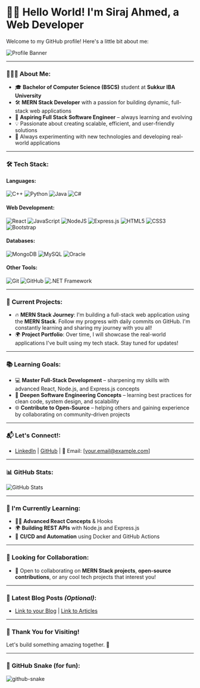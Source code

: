 # 👋🏼 **Hello World! I'm Siraj Ahmed, a Web Developer**

Welcome to my GitHub profile! Here's a little bit about me:

![Profile Banner](https://via.placeholder.com/1200x300?text=Siraj+Ahmed%20-%20Full+Stack+Developer)

---

### 👨🏼‍💻 **About Me**:
- 🎓 **Bachelor of Computer Science (BSCS)** student at **Sukkur IBA University**
- 🛠️ **MERN Stack Developer** with a passion for building dynamic, full-stack web applications
- 🌱 **Aspiring Full Stack Software Engineer** – always learning and evolving
- 💡 Passionate about creating scalable, efficient, and user-friendly solutions
- 🔧 Always experimenting with new technologies and developing real-world applications

---

### 🛠️ **Tech Stack**:

#### **Languages**:
![C++](https://img.shields.io/badge/C%2B%2B-%2300599C.svg?style=for-the-badge&logo=c%2B%2B&logoColor=white) ![Python](https://img.shields.io/badge/Python-%2314354C.svg?style=for-the-badge&logo=python&logoColor=white) ![Java](https://img.shields.io/badge/Java-%23ED8B00.svg?style=for-the-badge&logo=openjdk&logoColor=white) ![C#](https://img.shields.io/badge/C%23-%23239120.svg?style=for-the-badge&logo=csharp&logoColor=white)

#### **Web Development**:
![React](https://img.shields.io/badge/react-%2320232a.svg?style=for-the-badge&logo=react&logoColor=%2361DAFB) ![JavaScript](https://img.shields.io/badge/JavaScript-%23F7DF1E.svg?style=for-the-badge&logo=javascript&logoColor=white) ![NodeJS](https://img.shields.io/badge/node.js-6DA55F?style=for-the-badge&logo=node.js&logoColor=white) ![Express.js](https://img.shields.io/badge/express.js-%23404d59.svg?style=for-the-badge&logo=express&logoColor=%2361DAFB) ![HTML5](https://img.shields.io/badge/html5-%23E34F26.svg?style=for-the-badge&logo=html5&logoColor=white) ![CSS3](https://img.shields.io/badge/css3-%231572B6.svg?style=for-the-badge&logo=css3&logoColor=white) ![Bootstrap](https://img.shields.io/badge/Bootstrap-%23563D7C.svg?style=for-the-badge&logo=bootstrap&logoColor=white)

#### **Databases**:
![MongoDB](https://img.shields.io/badge/MongoDB-%234ea94b.svg?style=for-the-badge&logo=mongodb&logoColor=white) ![MySQL](https://img.shields.io/badge/MySQL-%2300f?style=for-the-badge&logo=mysql&logoColor=white) ![Oracle](https://img.shields.io/badge/Oracle-%23F80000.svg?style=for-the-badge&logo=oracle&logoColor=white)

#### **Other Tools**:
![Git](https://img.shields.io/badge/Git-%23F1502F.svg?style=for-the-badge&logo=git&logoColor=white) ![GitHub](https://img.shields.io/badge/GitHub-%23121011.svg?style=for-the-badge&logo=github&logoColor=white) ![.NET Framework](https://img.shields.io/badge/.NET%20Framework-5C2D91?style=for-the-badge&logo=.net&logoColor=white)

---

### 🚀 **Current Projects**:
- 🔥 **MERN Stack Journey**: I'm building a full-stack web application using the **MERN Stack**. Follow my progress with daily commits on GitHub. I'm constantly learning and sharing my journey with you all!
- 🌍 **Project Portfolio**: Over time, I will showcase the real-world applications I've built using my tech stack. Stay tuned for updates!

---

### 📚 **Learning Goals**:
- 💻 **Master Full-Stack Development** – sharpening my skills with advanced React, Node.js, and Express.js concepts
- 🧠 **Deepen Software Engineering Concepts** – learning best practices for clean code, system design, and scalability
- 🌐 **Contribute to Open-Source** – helping others and gaining experience by collaborating on community-driven projects

---

### 📬 **Let's Connect!**:
- [LinkedIn](https://www.linkedin.com/in/siraj-ahmed) | [GitHub](https://github.com/sirajahmed) | 📧 Email: [your.email@example.com]

---

### 📊 **GitHub Stats**:
![GitHub Stats](https://github-readme-stats.vercel.app/api?username=sirajahmed&show_icons=true&hide_title=true&count_private=true&theme=radical)

---

### 🚀 **I'm Currently Learning**:
- 🧑‍💻 **Advanced React Concepts** & Hooks
- 🌍 **Building REST APIs** with Node.js and Express.js
- 🔧 **CI/CD and Automation** using Docker and GitHub Actions

---

### 👀 **Looking for Collaboration**:
- 💬 Open to collaborating on **MERN Stack projects**, **open-source contributions**, or any cool tech projects that interest you!

---

### 🔗 **Latest Blog Posts** *(Optional)*:
- [Link to your Blog](#) | [Link to Articles](#)

---

### 🎉 **Thank You for Visiting!**
Let's build something amazing together. 🚀

---

### 🐍 **GitHub Snake (for fun)**:

<picture>
  <source media="(prefers-color-scheme: dark)" srcset="https://raw.githubusercontent.com/tobiasmeyhoefer/tobiasmeyhoefer/output/github-snake-dark.svg" />
  <source media="(prefers-color-scheme: light)" srcset="https://raw.githubusercontent.com/tobiasmeyhoefer/tobiasmeyhoefer/output/github-snake.svg" />
  <img alt="github-snake" src="https://raw.githubusercontent.com/tobiasmeyhoefer/tobiasmeyhoefer/output/github-snake.svg" />
</picture>
